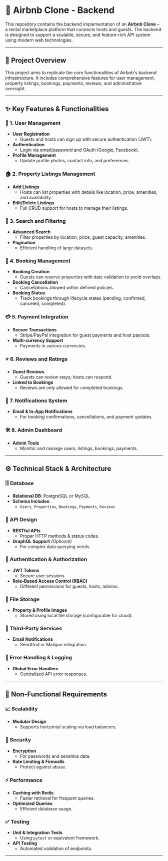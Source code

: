 # 🏡 Airbnb Clone - Backend

This repository contains the backend implementation of an **Airbnb Clone** – a rental marketplace platform that connects hosts and guests. The backend is designed to support a scalable, secure, and feature-rich API system using modern web technologies.

---

## 📌 Project Overview

This project aims to replicate the core functionalities of Airbnb's backend infrastructure. It includes comprehensive features for user management, property listings, bookings, payments, reviews, and administrative oversight.

---

## ✨ Key Features & Functionalities

### 🔐 1. User Management
- **User Registration**
  - Guests and hosts can sign up with secure authentication (JWT).
- **Authentication**
  - Login via email/password and OAuth (Google, Facebook).
- **Profile Management**
  - Update profile photos, contact info, and preferences.

### 🏠 2. Property Listings Management
- **Add Listings**
  - Hosts can list properties with details like location, price, amenities, and availability.
- **Edit/Delete Listings**
  - Full CRUD support for hosts to manage their listings.

### 🔎 3. Search and Filtering
- **Advanced Search**
  - Filter properties by location, price, guest capacity, amenities.
- **Pagination**
  - Efficient handling of large datasets.

### 📅 4. Booking Management
- **Booking Creation**
  - Guests can reserve properties with date validation to avoid overlaps.
- **Booking Cancellation**
  - Cancellations allowed within defined policies.
- **Booking Status**
  - Track bookings through lifecycle states (pending, confirmed, canceled, completed).

### 💳 5. Payment Integration
- **Secure Transactions**
  - Stripe/PayPal integration for guest payments and host payouts.
- **Multi-currency Support**
  - Payments in various currencies.

### ⭐ 6. Reviews and Ratings
- **Guest Reviews**
  - Guests can review stays; hosts can respond.
- **Linked to Bookings**
  - Reviews are only allowed for completed bookings.

### 🔔 7. Notifications System
- **Email & In-App Notifications**
  - For booking confirmations, cancellations, and payment updates.

### 🛠️ 8. Admin Dashboard
- **Admin Tools**
  - Monitor and manage users, listings, bookings, payments.

---

## ⚙️ Technical Stack & Architecture

### 🗄️ Database
- **Relational DB**: PostgreSQL or MySQL
- **Schema Includes**:
  - `Users`, `Properties`, `Bookings`, `Payments`, `Reviews`

### 🔗 API Design
- **RESTful APIs**
  - Proper HTTP methods & status codes.
- **GraphQL Support** *(Optional)*
  - For complex data querying needs.

### 🔑 Authentication & Authorization
- **JWT Tokens**
  - Secure user sessions.
- **Role-Based Access Control (RBAC)**
  - Different permissions for guests, hosts, admins.

### 📁 File Storage
- **Property & Profile Images**
  - Stored using local file storage (configurable for cloud).

### 📨 Third-Party Services
- **Email Notifications**
  - SendGrid or Mailgun integration.

### 🧱 Error Handling & Logging
- **Global Error Handlers**
  - Centralized API error responses.

---

## 🚀 Non-Functional Requirements

### 📈 Scalability
- **Modular Design**
  - Supports horizontal scaling via load balancers.

### 🔐 Security
- **Encryption**
  - For passwords and sensitive data.
- **Rate Limiting & Firewalls**
  - Protect against abuse.

### ⚡ Performance
- **Caching with Redis**
  - Faster retrieval for frequent queries.
- **Optimized Queries**
  - Efficient database usage.

### ✅ Testing
- **Unit & Integration Tests**
  - Using `pytest` or equivalent framework.
- **API Testing**
  - Automated validation of endpoints.

---

